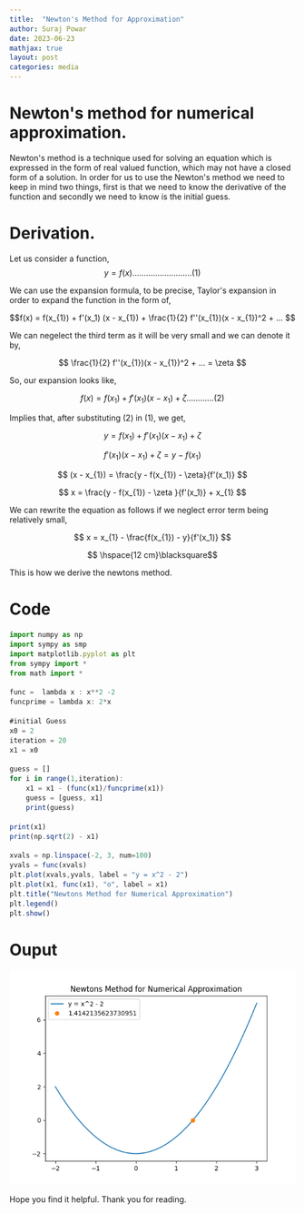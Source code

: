 ```yaml
---
title:  "Newton's Method for Approximation"
author: Suraj Powar
date: 2023-06-23
mathjax: true
layout: post
categories: media
---
```


# Newton's method for numerical approximation.

Newton's method is a technique used for solving an equation which is expressed in the form of real valued function, which may not have a closed form of a solution. In order for us to use the Newton's method we need to keep in mind two things, first is that we need to know the derivative of the function and secondly we need to know is the initial guess. 

# Derivation.
Let us consider a function,
$$
y =  f(x) .......................... (1)
$$

We can use the expansion formula, to be precise, Taylor's expansion in order to expand the function in the form of, 

$$f(x) = f(x_{1}) + f'(x_1) (x - x_{1}) + \frac{1}{2} f''(x_{1})(x - x_{1})^2 + ... $$

We can negelect the third term as it will be very small and we can denote it by,

 $$ \frac{1}{2} f''(x_{1})(x - x_{1})^2 + ... = \zeta $$

So, our expansion looks like, 

$$f(x) = f(x_{1}) + f'(x_1) (x - x_{1}) + \zeta ............ (2)$$

Implies that, after substituting (2) in (1), we get,

$$ y =  f(x_{1}) + f'(x_1) (x - x_{1}) + \zeta $$

$$ f'(x_1) (x - x_{1}) + \zeta = y - f(x_{1})  $$

$$ (x - x_{1}) = \frac{y - f(x_{1}) - \zeta}{f'(x_1)}   $$

$$ x = \frac{y - f(x_{1}) - \zeta }{f'(x_1)} + x_{1}  $$

We can rewrite the equation as follows if we neglect error term being relatively small,

$$ x = x_{1} - \frac{f(x_{1}) - y}{f'(x_1)}   $$


$$ \hspace{12 cm}\blacksquare$$

This is how we derive the newtons method.

# Code
```javascript
import numpy as np
import sympy as smp
import matplotlib.pyplot as plt
from sympy import *
from math import *

func =  lambda x : x**2 -2
funcprime = lambda x: 2*x 

#initial Guess
x0 = 2
iteration = 20
x1 = x0

guess = []
for i in range(1,iteration):
    x1 = x1 - (func(x1)/funcprime(x1))
    guess = [guess, x1]
    print(guess)

print(x1)
print(np.sqrt(2) - x1)

xvals = np.linspace(-2, 3, num=100)
yvals = func(xvals)
plt.plot(xvals,yvals, label = "y = x^2 - 2")
plt.plot(x1, func(x1), "o", label = x1)
plt.title("Newtons Method for Numerical Approximation")
plt.legend()
plt.show()
```

# Ouput

![Figure1](/assets/Figure_1.png)

Hope you find it helpful. Thank you for reading. 
